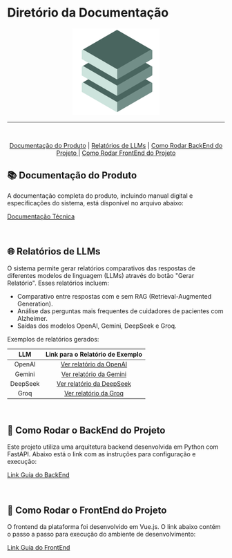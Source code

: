 

# Diretório da Documentação


<p align="center">
      <img src="/Anexos/img/fullstack.png" alt="Logo da Equipe FullStack">


<hr>
<br>
<p align="center">
  <a href ="#doc"> Documentação do Produto</a>  | 
  <a href ="#relatorio"> Relatórios de LLMs</a>  | 
  <a href ="#backend"> Como Rodar BackEnd do Projeto </a>  |
  <a href ="#frontend"> Como Rodar FrontEnd do Projeto </a>  
</p>

</p>

<span id="doc">

## :books: Documentação do Produto

A documentação completa do produto, incluindo manual digital e especificações do sistema, está disponível no arquivo abaixo:

[Documentação Técnica](https://github.com/FATEC-FULLSTACK/API6/blob/main/Anexos/img/Manual_Produto_v2.pdf)

<br>

<span id="relatorio">

## :globe_with_meridians: Relatórios de LLMs

O sistema permite gerar relatórios comparativos das respostas de diferentes modelos de linguagem (LLMs) através do botão "Gerar Relatório". 
Esses relatórios incluem:

* Comparativo entre respostas com e sem RAG (Retrieval-Augmented Generation).
* Análise das perguntas mais frequentes de cuidadores de pacientes com Alzheimer.
* Saídas dos modelos OpenAI, Gemini, DeepSeek e Groq.


Exemplos de relatórios gerados:



| LLM | Link para o Relatório de Exemplo |
|:---:|:--------------------------------:|
| OpenAI | [Ver relatório da OpenAI](https://github.com/FATEC-FULLSTACK/API6/blob/main/Anexos/img/relatorio-openai.pdf) |
| Gemini | [Ver relatório da Gemini](https://github.com/FATEC-FULLSTACK/API6/blob/main/Anexos/img/relatorio-gemini.pdf) |
| DeepSeek | [Ver relatório da DeepSeek](https://github.com/FATEC-FULLSTACK/API6/blob/main/Anexos/img/relatorio-deepseek.pdf) |
| Groq | [Ver relatório da Groq](https://github.com/FATEC-FULLSTACK/API6/blob/main/Anexos/img/relatorio-groq.pdf) |


<br>


<span id="backend">

## :bookmark_tabs: Como Rodar o BackEnd do Projeto

Este projeto utiliza uma arquitetura backend desenvolvida em Python com FastAPI. Abaixo está o link com as instruções para configuração e execução:

[Link Guia do BackEnd](https://github.com/FATEC-FULLSTACK/BACKEND-API6S/tree/main)



<br>


<span id="frontend">

## :closed_book: Como Rodar o FrontEnd do Projeto

O frontend da plataforma foi desenvolvido em Vue.js. O link abaixo contém o passo a passo para execução do ambiente de desenvolvimento:

[Link Guia do FrontEnd](https://github.com/FATEC-FULLSTACK/FRONTEND-API6S/tree/main)


<br>










